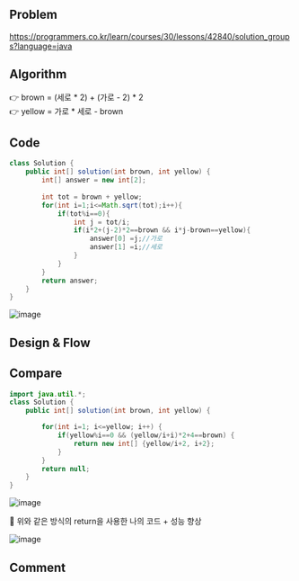 ## Problem
https://programmers.co.kr/learn/courses/30/lessons/42840/solution_groups?language=java
## Algorithm
👉 brown = (세로 * 2) + (가로 - 2) * 2 <br>
👉 yellow = 가로 * 세로 - brown
## Code
```java
class Solution {
    public int[] solution(int brown, int yellow) {
        int[] answer = new int[2];
        
        int tot = brown + yellow;
        for(int i=1;i<=Math.sqrt(tot);i++){
            if(tot%i==0){
                int j = tot/i;
                if(i*2+(j-2)*2==brown && i*j-brown==yellow){
                    answer[0] =j;//가로
                    answer[1] =i;//세로
                }
            }            
        } 
        return answer;
    }
}
```
![image](https://user-images.githubusercontent.com/49296139/151694220-14233653-2309-4367-a925-26a0da1ddf60.png)

## Design & Flow
## Compare 
```java
import java.util.*;
class Solution {
    public int[] solution(int brown, int yellow) {

        for(int i=1; i<=yellow; i++) {
            if(yellow%i==0 && (yellow/i+i)*2+4==brown) {
                return new int[] {yellow/i+2, i+2};
            }
        }
        return null;
    }
}
```
![image](https://user-images.githubusercontent.com/49296139/151694448-d596bb77-b15e-46c9-85ce-f2e833832fee.png)

📌 위와 같은 방식의 return을 사용한 나의 코드 + 성능 향상

![image](https://user-images.githubusercontent.com/49296139/151694663-ec2059ec-3542-477a-98dd-27597f71c3da.png)
## Comment
